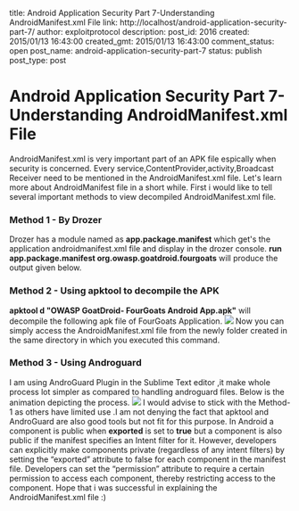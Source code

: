 title: Android Application Security Part 7-Understanding AndroidManifest.xml File
link: http://localhost/android-application-security-part-7/
author: exploitprotocol
description: 
post_id: 2016
created: 2015/01/13 16:43:00
created_gmt: 2015/01/13 16:43:00
comment_status: open
post_name: android-application-security-part-7
status: publish
post_type: post

# Android Application Security Part 7-Understanding AndroidManifest.xml File

AndroidManifest.xml is very important part of an APK file espically when security is concerned. Every service,ContentProvider,activity,Broadcast Receiver need to be mentioned in the AndroidManifest.xml file. Let's learn more about AndroidManifest file in a short while. First i would like to tell several important methods to view decompiled AndroidManifest.xml file. 

### Method 1 - By Drozer

Drozer has a module named as **app.package.manifest** which get's the application androidmanifest.xml file and display in the drozer console. **run app.package.manifest org.owasp.goatdroid.fourgoats** will produce the output given below. 

### Method 2 - Using apktool to decompile the APK

**apktool d "OWASP GoatDroid- FourGoats Android App.apk"** will decompile the following apk file of FourGoats Application. ![](https://i.imgur.com/iNMXoDe.png) Now you can simply access the AndroidManifest.xml file from the newly folder created in the same directory in which you executed this command. 

### Method 3 - Using Androguard

I am using AndroGuard Plugin in the Sublime Text editor ,it make whole process lot simpler as compared to handling androguard files. Below is the animation depicting the process. ![](https://i.imgur.com/ZyDJD9P.gif) I would advise to stick with the Method-1 as others have limited use .I am not denying the fact that apktool and AndroGuard are also good tools but not fit for this purpose. In Android a component is public when **exported** is set to **true** but a component is also public if the manifest specifies an Intent filter for it. However, developers can explicitly make components private (regardless of any intent filters) by setting the “exported” attribute to false for each component in the manifest file. Developers can set the “permission” attribute to require a certain permission to access each component, thereby restricting access to the component.  Hope that i was successful in explaining the AndroidManifest.xml file :)